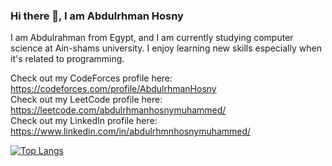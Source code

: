 ### Hi there 👋, I am Abdulrhman Hosny
I am Abdulrahman from Egypt, and I am currently studying computer science at Ain-shams university. I enjoy learning new skills especially when it's related to programming.



Check out my CodeForces profile here: https://codeforces.com/profile/AbdulrhmanHosny    
Check out my LeetCode profile here: https://leetcode.com/abdulrhmanhosnymuhammed/  
Check out my LinkedIn profile here: https://www.linkedin.com/in/abdulrhmnhosnymuhammed/  



[![Top Langs](https://github-readme-stats.vercel.app/api/top-langs/?username=AbdulrhmanHosnyy)](https://github.com/anuraghazra/github-readme-stats)



